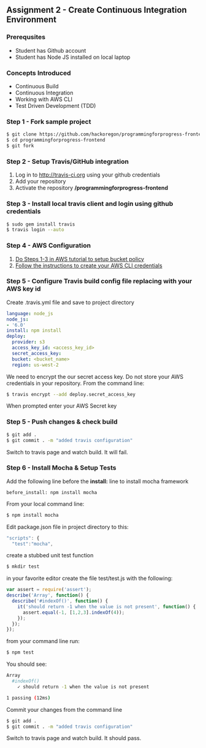 ## Assignment 2 - Create Continuous Integration Environment

### Prerequsites
- Student has Github account
- Student has Node JS installed on local laptop

### Concepts Introduced
- Continuous Build
- Continuous Integration
- Working with AWS CLI
- Test Driven Development (TDD)

### Step 1 - Fork sample project
```bash
$ git clone https://github.com/hackoregon/programmingforprogress-frontend.git
$ cd programmingforprogress-frontend
$ git fork
```
### Step 2 - Setup Travis/GitHub integration
1. Log in to http://travis-ci.org using your github credentials
2. Add your repository
3. Activate the repository **<github user name>/programmingforprogress-frontend**

### Step 3 - Install local travis client and login using github credentials
```bash 
$ sudo gem install travis
$ travis login --auto
```
### Step 4 - AWS Configuration
1. [Do Steps 1-3 in AWS tutorial to setup bucket policy](http://docs.aws.amazon.com/gettingstarted/latest/swh/setting-up.html)
2. [Follow the instructions to create your AWS CLI credentials](http://docs.aws.amazon.com/cli/latest/userguide/cli-chap-getting-set-up.html)

### Step 5 - Configure Travis build config file replacing with your AWS key id
Create .travis.yml file and save to project directory
```yaml
language: node_js
node_js:
- '6.0'
install: npm install
deploy:
  provider: s3
  access_key_id: <access_key_id>
  secret_access_key:
  bucket: <bucket_name>
  region: us-west-2
```
We need to encrypt the our secret access key. Do not store your AWS credentials in your repository. From the command line:

```bash
$ travis encrypt --add deploy.secret_access_key 
```
When prompted enter your AWS Secret key

### Step 5 - Push changes & check build
```bash
$ git add .
$ git commit . -m "added travis configuration"
```
Switch to travis page and watch build. It will fail.

### Step 6 - Install Mocha & Setup Tests

Add the following line before the **install:** line to install mocha framework

`
before_install: npm install mocha
`

From your local command line:
```bash
$ npm install mocha
```

Edit package.json file in project directory to this:
```javascript
"scripts": {
  "test":"mocha",
```

create a stubbed unit test function

```bash
$ mkdir test
```
in your favorite editor create the file test/test.js with the following:

```javascript
var assert = require('assert');
describe('Array', function() {
  describe('#indexOf()', function() {
    it('should return -1 when the value is not present', function() {
      assert.equal(-1, [1,2,3].indexOf(4));
    });
  });
});
```

from your command line run:

```bash
$ npm test
```

You should see:
```bash
Array
  #indexOf()
    ✓ should return -1 when the value is not present

1 passing (12ms)
```

Commit your changes from the command line

```bash
$ git add .
$ git commit . -m "added travis configuration"
```

Switch to travis page and watch build. It should pass.
